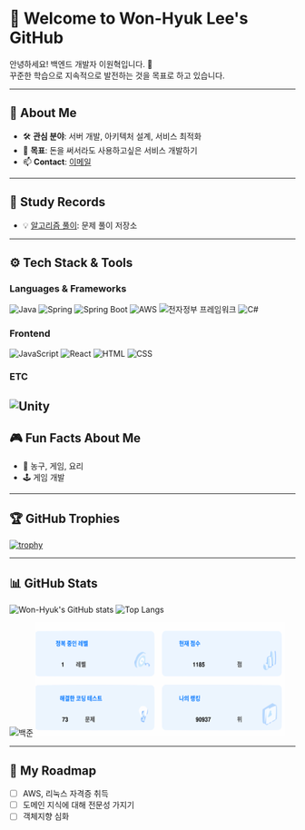 # 👋 Welcome to Won-Hyuk Lee's GitHub

안녕하세요! 백엔드 개발자 이원혁입니다. 🚀  
꾸준한 학습으로 지속적으로 발전하는 것을 목표로 하고 있습니다.

---

## 📌 About Me
- 🛠️ **관심 분야**: 서버 개발, 아키텍처 설계, 서비스 최적화
- 🎯 **목표**: 돈을 써서라도 사용하고싶은 서비스 개발하기
- 📫 **Contact**: [이메일](lwhprt@gmail.com)

---

## 📝 Study Records
- 💡 [알고리즘 풀이](https://github.com/Won-Hyuk-Lee/Algorithm): 문제 풀이 저장소

---

## ⚙️ Tech Stack & Tools
### Languages & Frameworks
![Java](https://img.shields.io/badge/Java-ED8B00?style=for-the-badge&logo=java&logoColor=white)
![Spring](https://img.shields.io/badge/Spring-6DB33F?style=for-the-badge&logo=spring&logoColor=white)
![Spring Boot](https://img.shields.io/badge/Spring%20Boot-6DB33F?style=for-the-badge&logo=spring-boot&logoColor=white)
![AWS](https://img.shields.io/badge/AWS-FF9900?style=for-the-badge&logo=amazon-aws&logoColor=white)
![전자정부 프레임워크](https://img.shields.io/badge/eGovFramework-0080FF?style=for-the-badge)
![C#](https://img.shields.io/badge/C%23-239120?style=for-the-badge&logo=csharp&logoColor=white)

### Frontend
![JavaScript](https://img.shields.io/badge/JavaScript-F7DF1E?style=for-the-badge&logo=javascript&logoColor=black)
![React](https://img.shields.io/badge/React-61DAFB?style=for-the-badge&logo=react&logoColor=black)
![HTML](https://img.shields.io/badge/HTML-E34F26?style=for-the-badge&logo=html5&logoColor=white)
![CSS](https://img.shields.io/badge/CSS-1572B6?style=for-the-badge&logo=css3&logoColor=white)

### ETC
![Unity](https://img.shields.io/badge/Unity-000000?style=for-the-badge&logo=unity&logoColor=white)
---

## 🎮 Fun Facts About Me
- 🎨 농구, 게임, 요리
- 🕹️ 게임 개발

---

## 🏆 GitHub Trophies
[![trophy](https://github-profile-trophy.vercel.app/?username=Won-Hyuk-Lee&theme=onedark&row=1&column=6)](https://github.com/ryo-ma/github-profile-trophy)

---

## 📊 GitHub Stats
![Won-Hyuk's GitHub stats](https://github-readme-stats.vercel.app/api?username=Won-Hyuk-Lee&show_icons=true&theme=radical)     <img src="https://github-readme-stats.vercel.app/api/top-langs/?username=Won-Hyuk-Lee&layout=compact&theme=radical" alt="Top Langs" height="195">



<!-- 백준&프로그래머스 뱃지 -->
<img src="http://mazassumnida.wtf/api/generate_badge?boj=lwhprt12" alt="백준" height="200" width="380">   <img src="https://raw.githubusercontent.com/Won-Hyuk-Lee/Programmers_Badge_Generator/main/result/result.svg" alt="Programmers Badge" height="200" width="440">



---

## 📅 My Roadmap
- [ ] AWS, 리눅스 자격증 취득
- [ ] 도메인 지식에 대해 전문성 가지기
- [ ] 객체지향 심화
